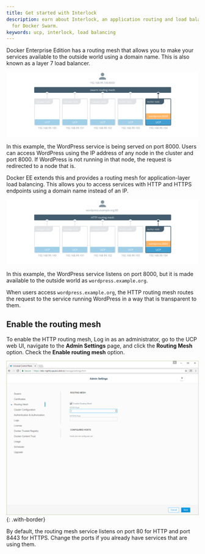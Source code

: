 ```yaml
---
title: Get started with Interlock
description: earn about Interlock, an application routing and load balancing system
  for Docker Swarm.
keywords: ucp, interlock, load balancing
---
```


Docker Enterprise Edition has a routing mesh that allows you to make your
services available to the outside world using a domain name. This is also
known as a layer 7 load balancer.

![swarm routing mesh](../../images/interlock-install-1.svg)

In this example, the WordPress service is being served on port 8000.
Users can access WordPress using the IP address of any node in the cluster
and port 8000. If WordPress is not running in that node, the
request is redirected to a node that is.

Docker EE extends this and provides a routing mesh for application-layer
load balancing. This allows you to access services with HTTP and HTTPS
endpoints using a domain name instead of an IP.

![http routing mesh](../../images/interlock-install-2.svg)

In this example, the WordPress service listens on port 8000, but it is made
available to the outside world as `wordpress.example.org`.

When users access `wordpress.example.org`, the HTTP routing mesh routes
the request to the service running WordPress in a way that is transparent to
them.

## Enable the routing mesh

To enable the HTTP routing mesh, Log in as an administrator, go to the
UCP web UI, navigate to the **Admin Settings** page, and click the
**Routing Mesh** option. Check the **Enable routing mesh** option.

![http routing mesh](../../images/interlock-install-3.png){: .with-border}

By default, the routing mesh service listens on port 80 for HTTP and port
8443 for HTTPS. Change the ports if you already have services that are using
them.
